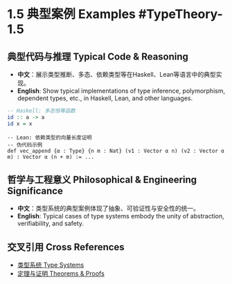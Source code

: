 # 1.5 典型案例 Examples #TypeTheory-1.5

## 典型代码与推理 Typical Code & Reasoning

- **中文**：展示类型推断、多态、依赖类型等在Haskell、Lean等语言中的典型实现。
- **English**: Show typical implementations of type inference, polymorphism, dependent types, etc., in Haskell, Lean, and other languages.

```haskell
-- Haskell: 多态恒等函数
id :: a -> a
id x = x
```

```lean
-- Lean: 依赖类型的向量长度证明
-- 伪代码示例
def vec_append {α : Type} {n m : Nat} (v1 : Vector α n) (v2 : Vector α m) : Vector α (n + m) := ...
```

## 哲学与工程意义 Philosophical & Engineering Significance

- **中文**：类型系统的典型案例体现了抽象、可验证性与安全性的统一。
- **English**: Typical cases of type systems embody the unity of abstraction, verifiability, and safety.

## 交叉引用 Cross References

- [类型系统 Type Systems](../TypeSystems/README.md)
- [定理与证明 Theorems & Proofs](../Theorems_Proofs/README.md)
